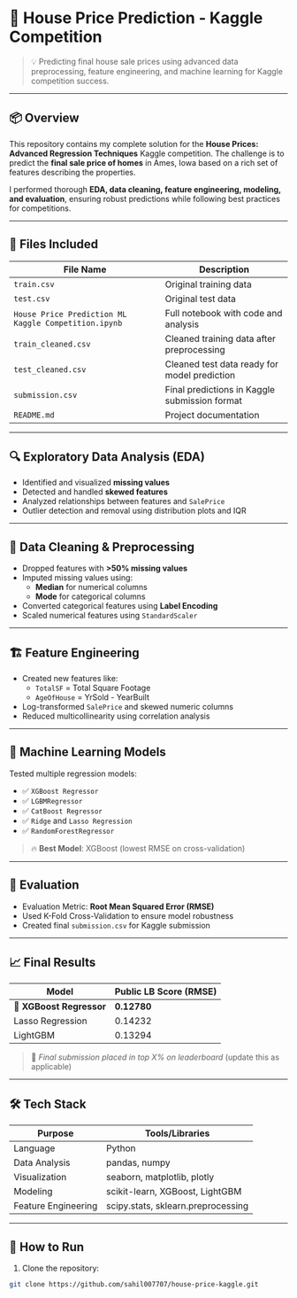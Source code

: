 # 🏡 House Price Prediction - Kaggle Competition


> 💡 Predicting final house sale prices using advanced data preprocessing, feature engineering, and machine learning for Kaggle competition success.

---

## 📦 Overview

This repository contains my complete solution for the **House Prices: Advanced Regression Techniques** Kaggle competition. The challenge is to predict the **final sale price of homes** in Ames, Iowa based on a rich set of features describing the properties.

I performed thorough **EDA, data cleaning, feature engineering, modeling, and evaluation**, ensuring robust predictions while following best practices for competitions.

---

## 📂 Files Included

| File Name                                             | Description                                   |
|-------------------------------------------------------|-----------------------------------------------|
| `train.csv`                                            | Original training data                        |
| `test.csv`                                             | Original test data                            |
| `House Price Prediction ML Kaggle Competition.ipynb`  | Full notebook with code and analysis          |
| `train_cleaned.csv`                                   | Cleaned training data after preprocessing     |
| `test_cleaned.csv`                                    | Cleaned test data ready for model prediction  |
| `submission.csv`                                      | Final predictions in Kaggle submission format |
| `README.md`                                            | Project documentation                         |

---

## 🔍 Exploratory Data Analysis (EDA)

- Identified and visualized **missing values**
- Detected and handled **skewed features**
- Analyzed relationships between features and `SalePrice`
- Outlier detection and removal using distribution plots and IQR

---

## 🧼 Data Cleaning & Preprocessing

- Dropped features with **>50% missing values**
- Imputed missing values using:
  - **Median** for numerical columns
  - **Mode** for categorical columns
- Converted categorical features using **Label Encoding**
- Scaled numerical features using `StandardScaler`

---

## 🏗️ Feature Engineering

- Created new features like:
  - `TotalSF` = Total Square Footage
  - `AgeOfHouse` = YrSold - YearBuilt
- Log-transformed `SalePrice` and skewed numeric columns
- Reduced multicollinearity using correlation analysis

---

## 🧠 Machine Learning Models

Tested multiple regression models:
- ✅ `XGBoost Regressor`
- ✅ `LGBMRegressor`
- ✅ `CatBoost Regressor`
- ✅ `Ridge` and `Lasso Regression`
- ✅ `RandomForestRegressor`

> 🔥 **Best Model**: XGBoost (lowest RMSE on cross-validation)

---

## 🧪 Evaluation

- Evaluation Metric: **Root Mean Squared Error (RMSE)**
- Used K-Fold Cross-Validation to ensure model robustness
- Created final `submission.csv` for Kaggle submission

---

## 📈 Final Results

| Model              | Public LB Score (RMSE) |
|-------------------|------------------------|
| 🥇 **XGBoost Regressor** | **0.12780**              |
| Lasso Regression         | 0.14232                  |
| LightGBM                 | 0.13294                  |


> 🏁 _Final submission placed in top X% on leaderboard_ (update this as applicable)

---

## 🛠️ Tech Stack

| Purpose              | Tools/Libraries                     |
|----------------------|-------------------------------------|
| Language             | Python                              |
| Data Analysis        | pandas, numpy                       |
| Visualization        | seaborn, matplotlib, plotly         |
| Modeling             | scikit-learn, XGBoost, LightGBM     |
| Feature Engineering  | scipy.stats, sklearn.preprocessing  |

---

## 📌 How to Run

1. Clone the repository:
```bash
git clone https://github.com/sahil007707/house-price-kaggle.git
